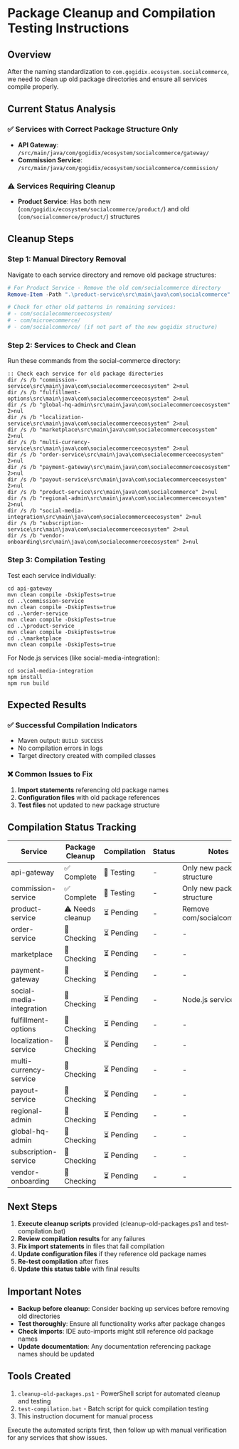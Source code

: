 # Package Cleanup and Compilation Testing Instructions

## Overview
After the naming standardization to `com.gogidix.ecosystem.socialcommerce`, we need to clean up old package directories and ensure all services compile properly.

## Current Status Analysis

### ✅ Services with Correct Package Structure Only
- **API Gateway**: `/src/main/java/com/gogidix/ecosystem/socialcommerce/gateway/`
- **Commission Service**: `/src/main/java/com/gogidix/ecosystem/socialcommerce/commission/`

### ⚠️ Services Requiring Cleanup
- **Product Service**: Has both new (`com/gogidix/ecosystem/socialcommerce/product/`) and old (`com/socialcommerce/product/`) structures

## Cleanup Steps

### Step 1: Manual Directory Removal
Navigate to each service directory and remove old package structures:

```powershell
# For Product Service - Remove the old com/socialcommerce directory
Remove-Item -Path ".\product-service\src\main\java\com\socialcommerce" -Recurse -Force

# Check for other old patterns in remaining services:
# - com/socialecommerceecosystem/
# - com/microecommerce/
# - com/socialcommerce/ (if not part of the new gogidix structure)
```

### Step 2: Services to Check and Clean

Run these commands from the social-commerce directory:

```batch
:: Check each service for old package directories
dir /s /b "commission-service\src\main\java\com\socialecommerceecosystem" 2>nul
dir /s /b "fulfillment-options\src\main\java\com\socialecommerceecosystem" 2>nul
dir /s /b "global-hq-admin\src\main\java\com\socialecommerceecosystem" 2>nul
dir /s /b "localization-service\src\main\java\com\socialecommerceecosystem" 2>nul
dir /s /b "marketplace\src\main\java\com\socialecommerceecosystem" 2>nul
dir /s /b "multi-currency-service\src\main\java\com\socialecommerceecosystem" 2>nul
dir /s /b "order-service\src\main\java\com\socialecommerceecosystem" 2>nul
dir /s /b "payment-gateway\src\main\java\com\socialecommerceecosystem" 2>nul
dir /s /b "payout-service\src\main\java\com\socialecommerceecosystem" 2>nul
dir /s /b "product-service\src\main\java\com\socialcommerce" 2>nul
dir /s /b "regional-admin\src\main\java\com\socialecommerceecosystem" 2>nul
dir /s /b "social-media-integration\src\main\java\com\socialecommerceecosystem" 2>nul
dir /s /b "subscription-service\src\main\java\com\socialecommerceecosystem" 2>nul
dir /s /b "vendor-onboarding\src\main\java\com\socialecommerceecosystem" 2>nul
```

### Step 3: Compilation Testing

Test each service individually:

```batch
cd api-gateway
mvn clean compile -DskipTests=true
cd ..\commission-service  
mvn clean compile -DskipTests=true
cd ..\order-service
mvn clean compile -DskipTests=true
cd ..\product-service
mvn clean compile -DskipTests=true
cd ..\marketplace
mvn clean compile -DskipTests=true
```

For Node.js services (like social-media-integration):
```batch
cd social-media-integration
npm install
npm run build
```

## Expected Results

### ✅ Successful Compilation Indicators
- Maven output: `BUILD SUCCESS`
- No compilation errors in logs
- Target directory created with compiled classes

### ❌ Common Issues to Fix
1. **Import statements** referencing old package names
2. **Configuration files** with old package references
3. **Test files** not updated to new package structure

## Compilation Status Tracking

| Service | Package Cleanup | Compilation | Status | Notes |
|---------|----------------|-------------|---------|-------|
| api-gateway | ✅ Complete | 🔄 Testing | - | Only new package structure |
| commission-service | ✅ Complete | 🔄 Testing | - | Only new package structure |
| product-service | ⚠️ Needs cleanup | ⏳ Pending | - | Remove com/socialcommerce |
| order-service | 🔄 Checking | ⏳ Pending | - | - |
| marketplace | 🔄 Checking | ⏳ Pending | - | - |
| payment-gateway | 🔄 Checking | ⏳ Pending | - | - |
| social-media-integration | 🔄 Checking | ⏳ Pending | - | Node.js service |
| fulfillment-options | 🔄 Checking | ⏳ Pending | - | - |
| localization-service | 🔄 Checking | ⏳ Pending | - | - |
| multi-currency-service | 🔄 Checking | ⏳ Pending | - | - |
| payout-service | 🔄 Checking | ⏳ Pending | - | - |
| regional-admin | 🔄 Checking | ⏳ Pending | - | - |
| global-hq-admin | 🔄 Checking | ⏳ Pending | - | - |
| subscription-service | 🔄 Checking | ⏳ Pending | - | - |
| vendor-onboarding | 🔄 Checking | ⏳ Pending | - | - |

## Next Steps

1. **Execute cleanup scripts** provided (cleanup-old-packages.ps1 and test-compilation.bat)
2. **Review compilation results** for any failures
3. **Fix import statements** in files that fail compilation
4. **Update configuration files** if they reference old package names
5. **Re-test compilation** after fixes
6. **Update this status table** with final results

## Important Notes

- **Backup before cleanup**: Consider backing up services before removing old directories
- **Test thoroughly**: Ensure all functionality works after package changes
- **Check imports**: IDE auto-imports might still reference old package names
- **Update documentation**: Any documentation referencing package names should be updated

## Tools Created

1. `cleanup-old-packages.ps1` - PowerShell script for automated cleanup and testing
2. `test-compilation.bat` - Batch script for quick compilation testing
3. This instruction document for manual process

Execute the automated scripts first, then follow up with manual verification for any services that show issues.